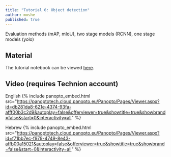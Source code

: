 ```yaml
---
title: "Tutorial 6: Object detection"
author: moshe
published: true
---
```


Evaluation methods (mAP, mIoU), two stage models (RCNN), one stage models (yolo)

## Material

The tutorial notebook can be viewed
[here](https://nbviewer.org/github/vistalab-technion/cs236781-tutorials/blob/master/t06-%20Object%20detection/tutorial6-OD.ipynb?flush_cache=true).

## Video (requires Technion account)
English
{% include panopto_embed.html src="https://panoptotech.cloud.panopto.eu/Panopto/Pages/Viewer.aspx?id=db281da8-621e-4374-93fa-afff00b3c2d9&autoplay=false&offerviewer=true&showtitle=true&showbrand=false&start=0&interactivity=all" %}

Hebrew
{% include panopto_embed.html src="https://panoptotech.cloud.panopto.eu/Panopto/Pages/Viewer.aspx?id=f71bb7ec-f979-4749-8e43-affb00a15021&autoplay=false&offerviewer=true&showtitle=true&showbrand=false&start=0&interactivity=all" %}
